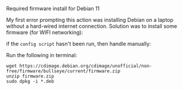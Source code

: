 Required firmware install for Debian 11

My first error prompting this action was installing Debian on a laptop without a hard-wired internet connection. Solution was to install some firmware (for WIFI networking):

if the `config script` hasn't been run, then handle manually:

Run the following in terminal:

```
wget https://cdimage.debian.org/cdimage/unofficial/non-free/firmware/bullseye/current/firmware.zip
unzip firmware.zip
sudo dpkg -i *.deb
```
